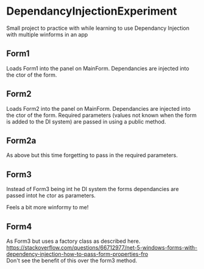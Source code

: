 # DependancyInjectionExperiment

Small project to practice with while learning to use Dependancy Injection with multiple winforms in an app

## Form1
Loads Form1 into the panel on MainForm. Dependancies are injected into the ctor of the form.

## Form2
Loads Form2 into the panel on MainForm. Dependancies are injected into the ctor of the form.
Required parameters (values not known when the form is added to the DI system) are passed in using a public method.

## Form2a
As above but this time forgetting to pass in the required parameters.

## Form3
Instead of Form3 being int he DI system the forms dependancies are passed intot he ctor as parameters.  

Feels a bit more winformy to me!

## Form4
As Form3 but uses a factory class as described here. https://stackoverflow.com/questions/66712977/net-5-windows-forms-with-dependency-injection-how-to-pass-form-properties-fro  
Don't see the benefit of this over the form3 method.
